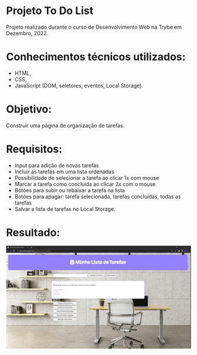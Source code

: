 # Projeto To Do List

Projeto realizado durante o curso de Desenvolvimento Web na Trybe em Dezembro, 2022.

# Conhecimentos técnicos utilizados: 

* HTML, 
* CSS, 
* JavaScript (DOM, seletores, eventos, Local Storage).

# Objetivo: 

Construir uma página de organização de tarefas. 

# Requisitos:

* Input para adição de novas tarefas
* Incluir as tarefas em uma lista ordenadas
* Possibilidade de selecionar a tarefa ao clicar 1x com mouse
* Marcar a tarefa como concluída ao clicar 2x com o mouse
* Botões para subir ou rebaixar a tarefa na lista
* Botões para apagar: tarefa selecionada, tarefas concluídas, todas as tarefas
* Salvar a lista de tarefas no Local Storage.

# Resultado: 

![resultado do meu projeto](./IMG/img-project-todo-list.png)